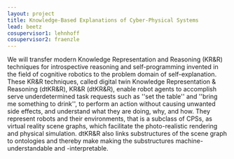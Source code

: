 ```yaml
---
layout: project
title: Knowledge-Based Explanations of Cyber-Physical Systems 
lead: beetz
cosupervisor1: lehnhoff
cosupervisor2: fraenzle
---
```


We will 
transfer modern 
Knowledge Representation and Reasoning
(KR&R) techniques 
for introspective reasoning and self-programming
invented in the field of 
cognitive robotics to the problem domain of
self-explanation. These KR&R techniques, called digital twin
Knowledge Representation & Reasoning (dtKR&R), 
KR&R (dtKR&R), 
enable robot agents
to accomplish 
serve
underdetermined task 
requests such as ''set the table''
and ''bring me something to drink'', to perform an
action without causing 
unwanted side effects, and understand what they 
are doing, why, and how. 
They represent robots and their environments, that is 
a
subclass of CPSs, as virtual reality scene graphs,
which facilitate the photo-realistic rendering and physical simulation. 
dtKR&R also links substructures of the scene
graph to ontologies and thereby make 
making
the substructures
machine-understandable and -interpretable.


